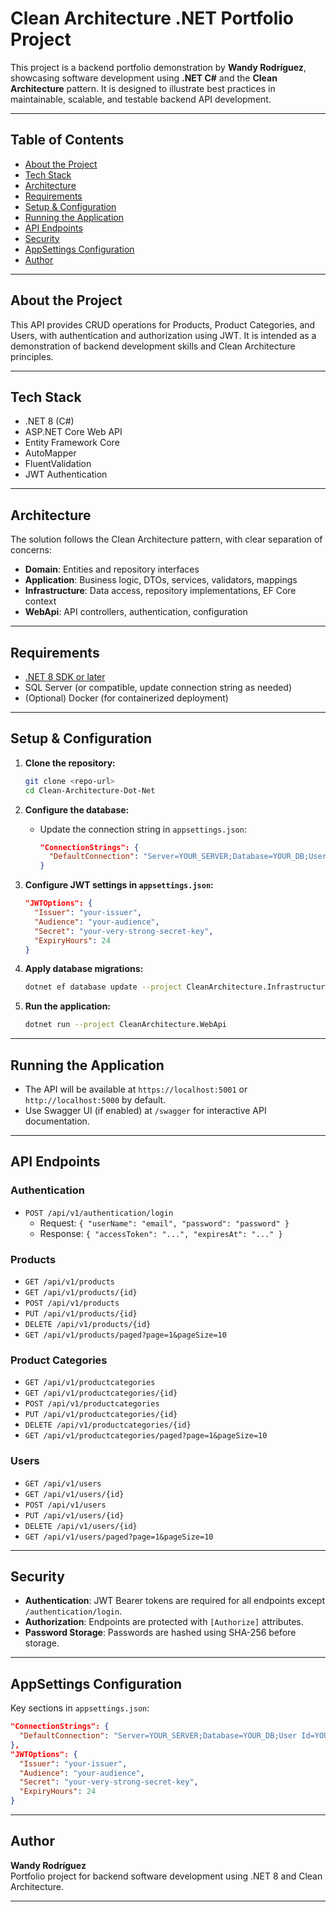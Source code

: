 # Clean Architecture .NET Portfolio Project

This project is a backend portfolio demonstration by **Wandy Rodríguez**, showcasing software development using **.NET C#** and the **Clean Architecture** pattern. It is designed to illustrate best practices in maintainable, scalable, and testable backend API development.

---

## Table of Contents

- [About the Project](#about-the-project)
- [Tech Stack](#tech-stack)
- [Architecture](#architecture)
- [Requirements](#requirements)
- [Setup & Configuration](#setup--configuration)
- [Running the Application](#running-the-application)
- [API Endpoints](#api-endpoints)
- [Security](#security)
- [AppSettings Configuration](#appsettings-configuration)
- [Author](#author)

---

## About the Project

This API provides CRUD operations for Products, Product Categories, and Users, with authentication and authorization using JWT. It is intended as a demonstration of backend development skills and Clean Architecture principles.

---

## Tech Stack

- .NET 8 (C#)
- ASP.NET Core Web API
- Entity Framework Core
- AutoMapper
- FluentValidation
- JWT Authentication

---

## Architecture

The solution follows the Clean Architecture pattern, with clear separation of concerns:

- **Domain**: Entities and repository interfaces
- **Application**: Business logic, DTOs, services, validators, mappings
- **Infrastructure**: Data access, repository implementations, EF Core context
- **WebApi**: API controllers, authentication, configuration

---

## Requirements

- [.NET 8 SDK or later](https://dotnet.microsoft.com/download)
- SQL Server (or compatible, update connection string as needed)
- (Optional) Docker (for containerized deployment)

---

## Setup & Configuration

1. **Clone the repository:**
   ```bash
   git clone <repo-url>
   cd Clean-Architecture-Dot-Net
   ```

2. **Configure the database:**
   - Update the connection string in `appsettings.json`:
     ```json
     "ConnectionStrings": {
       "DefaultConnection": "Server=YOUR_SERVER;Database=YOUR_DB;User Id=YOUR_USER;Password=YOUR_PASSWORD;"
     }
     ```

3. **Configure JWT settings in `appsettings.json`:**
   ```json
   "JWTOptions": {
     "Issuer": "your-issuer",
     "Audience": "your-audience",
     "Secret": "your-very-strong-secret-key",
     "ExpiryHours": 24
   }
   ```

4. **Apply database migrations:**
   ```bash
   dotnet ef database update --project CleanArchitecture.Infrastructure
   ```

5. **Run the application:**
   ```bash
   dotnet run --project CleanArchitecture.WebApi
   ```

---

## Running the Application

- The API will be available at `https://localhost:5001` or `http://localhost:5000` by default.
- Use Swagger UI (if enabled) at `/swagger` for interactive API documentation.

---

## API Endpoints

### Authentication

- `POST /api/v1/authentication/login`
  - Request: `{ "userName": "email", "password": "password" }`
  - Response: `{ "accessToken": "...", "expiresAt": "..." }`

### Products

- `GET /api/v1/products`
- `GET /api/v1/products/{id}`
- `POST /api/v1/products`
- `PUT /api/v1/products/{id}`
- `DELETE /api/v1/products/{id}`
- `GET /api/v1/products/paged?page=1&pageSize=10`

### Product Categories

- `GET /api/v1/productcategories`
- `GET /api/v1/productcategories/{id}`
- `POST /api/v1/productcategories`
- `PUT /api/v1/productcategories/{id}`
- `DELETE /api/v1/productcategories/{id}`
- `GET /api/v1/productcategories/paged?page=1&pageSize=10`

### Users

- `GET /api/v1/users`
- `GET /api/v1/users/{id}`
- `POST /api/v1/users`
- `PUT /api/v1/users/{id}`
- `DELETE /api/v1/users/{id}`
- `GET /api/v1/users/paged?page=1&pageSize=10`

---

## Security

- **Authentication**: JWT Bearer tokens are required for all endpoints except `/authentication/login`.
- **Authorization**: Endpoints are protected with `[Authorize]` attributes.
- **Password Storage**: Passwords are hashed using SHA-256 before storage.

---

## AppSettings Configuration

Key sections in `appsettings.json`:

```json
"ConnectionStrings": {
  "DefaultConnection": "Server=YOUR_SERVER;Database=YOUR_DB;User Id=YOUR_USER;Password=YOUR_PASSWORD;"
},
"JWTOptions": {
  "Issuer": "your-issuer",
  "Audience": "your-audience",
  "Secret": "your-very-strong-secret-key",
  "ExpiryHours": 24
}
```

---

## Author

**Wandy Rodríguez**  
Portfolio project for backend software development using .NET 8 and Clean Architecture.

---
